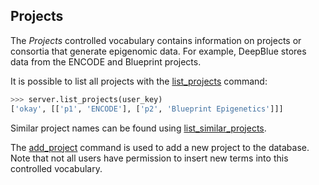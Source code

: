 ## Projects

The *Projects* controlled vocabulary contains information on projects or consortia that generate epigenomic data.
For example, DeepBlue stores data from the ENCODE and Blueprint projects.

It is possible to list all projects with the [list_projects](http://deepblue.mpi-inf.mpg.de/api.php#api-list_projects) command:
```python
>>> server.list_projects(user_key)
['okay', [['p1', 'ENCODE'], ['p2', 'Blueprint Epigenetics']]]
```

Similar project names can be found using [list_similar_projects](http://deepblue.mpi-inf.mpg.de/api.php#api-list_similar_projects).

The [add_project](http://deepblue.mpi-inf.mpg.de/api.php#api-add_project) command is used to add a new project to the database.
Note that not all users have permission to insert new terms into this controlled vocabulary.
